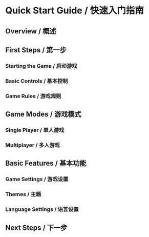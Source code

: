 # Quick Start Guide / 快速入门指南

## Overview / 概述

## First Steps / 第一步

### Starting the Game / 启动游戏

### Basic Controls / 基本控制

### Game Rules / 游戏规则

## Game Modes / 游戏模式

### Single Player / 单人游戏

### Multiplayer / 多人游戏

## Basic Features / 基本功能

### Game Settings / 游戏设置

### Themes / 主题

### Language Settings / 语言设置

## Next Steps / 下一步 